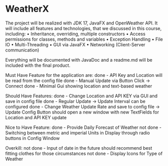 # WeatherX

The project will be realized with JDK 17, JavaFX and OpenWeather API. It will include all features and technologies, that we discussed in this course, including:
• Inheritance, overriding, multiple constructors
• Access permissions for classes, methods and variables
• Exception Handling
• File IO
• Multi-Threading
• GUI via JavaFX
• Networking (Client-Server communication)

Everything will be documented with JavaDoc and a readme.md will be included with the final product.

Must Have Feature for the application are:
done - API Key and Location will be read from the config file
done - Manual Update via Button Click -> Connect
done - Minimal Gui showing location and text-based weather

Should Have Features:
done - Change Location and API KEY via GUI and save in config file
done - Regular Update -> Update Interval can be configured
done - Change Weather Update Rate and save to config file -> Update Config Button should open a new window with new TextFields for Location and API KEY update

Nice to Have Feature:
done - Provide Daily Forecast of Weather
not done - Switching between metric and imperial Units in Display through radio buttons in Config Window

Overkill:
not done - Input of date in the future should recommend best fitting clothes for those circumstances
not done - Display Icons for Type of Weather
